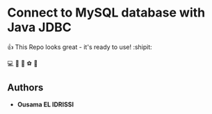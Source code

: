 # Connect to MySQL database with Java JDBC

:+1: This Repo looks great - it's ready to use! :shipit:

:computer: :floppy_disk: :e-mail: :soccer: :8ball:

## Authors

* **Ousama EL IDRISSI**